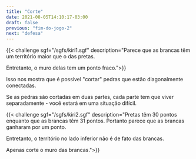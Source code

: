 ```yaml
---
title: "Corte"
date: 2021-08-05T14:10:17-03:00
draft: false
previous: "fim-do-jogo-2"
next: "defesa"
---
```


{{< challenge sgf="/sgfs/kiri1.sgf" description="Parece que as brancas têm um território maior que o das pretas.</p><p>Entretanto, o muro delas tem um ponto fraco.">}} 

Isso nos mostra que é possível "cortar" pedras que estão diagonalmente conectadas.

Se as pedras são cortadas em duas partes, cada parte tem que viver separadamente - você estará em uma situação difícil.

{{< challenge sgf="/sgfs/kiri2.sgf" description="Pretas têm 30 pontos enquanto que as brancas têm 31 pontos. Portanto parece que as brancas ganharam por um ponto.</p><p>Entretanto, o território no lado inferior não é de fato das brancas.</p><p>Apenas corte o muro das brancas.">}} 
